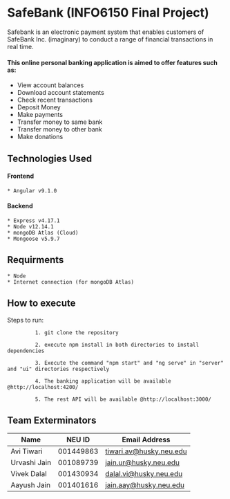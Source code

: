 # SafeBank (INFO6150 Final Project)

Safebank is an electronic payment system that enables customers of SafeBank Inc. (imaginary) to conduct a range of financial transactions in real time. 

#### This online personal banking application is aimed to offer features such as:

* View account balances
* Download account statements
* Check recent transactions
* Deposit Money
* Make payments
* Transfer money to same bank
* Transfer money to other bank
* Make donations


## Technologies Used
#### Frontend
    * Angular v9.1.0

#### Backend
    * Express v4.17.1
    * Node v12.14.1
    * mongoDB Atlas (Cloud)
    * Mongoose v5.9.7

## Requirments
    * Node
    * Internet connection (for mongoDB Atlas)


## How to execute

Steps to run:

             1. git clone the repository
             
             2. execute npm install in both directories to install dependencies

             3. Execute the command "npm start" and "ng serve" in "server" and "ui" directories respectively   

             4. The banking application will be available @http://localhost:4200/

             5. The rest API will be available @http://localhost:3000/





## Team Exterminators


| Name | NEU ID | Email Address |
| --- | --- | --- |
| Avi Tiwari | 001449863 | tiwari.av@husky.neu.edu |
| Urvashi Jain | 001089739 | jain.ur@husky.neu.edu |
| Vivek Dalal | 001430934  | dalal.vi@husky.neu.edu |
| Aayush Jain | 001401616 | jain.aay@husky.neu.edu |
